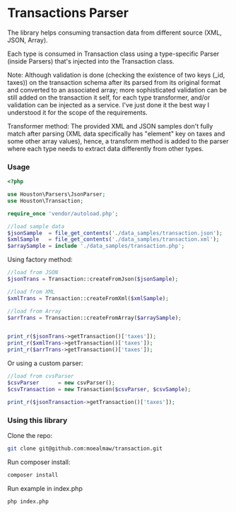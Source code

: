 # Transactions Parser

The library helps consuming transaction data from different source (XML, JSON, Array).

Each type is consumed in Transaction class using a type-specific Parser (inside Parsers) that's injected into the Transaction class.

Note: Although validation is done (checking the existence of two keys (_id, taxes)) on the transaction schema after its parsed from its original format and converted to an associated array; more sophisticated validation can be still added on the transaction it self, for each type transformer, and/or validation can be injected as a service. I've just done it the best way I understood it for the scope of the requirements.

Transformer method: The provided XML and JSON samples don't fully match after parsing (XML data specifically has "element" key on taxes and some other array values), hence, a transform method is added to the parser where each type needs to extract data differently from other types.

### Usage

```php
<?php

use Houston\Parsers\JsonParser;
use Houston\Transaction;

require_once 'vendor/autoload.php';
```

```php
//load sample data
$jsonSample  = file_get_contents('./data_samples/transaction.json');
$xmlSample   = file_get_contents('./data_samples/transaction.xml');
$arraySample = include './data_samples/transaction.php';
```


Using factory method:
```php
//load from JSON
$jsonTrans = Transaction::createFromJson($jsonSample);

//load from XML
$xmlTrans = Transaction::createFromXml($xmlSample);

//load from Array
$arrTrans = Transaction::createFromArray($arraySample);


print_r($jsonTrans->getTransaction()['taxes']);
print_r($xmlTrans->getTransaction()['taxes']);
print_r($arrTrans->getTransaction()['taxes']);
```

Or using a custom parser:

```php
//load from cvsParser
$csvParser      = new csvParser();
$csvTransaction = new Transaction($csvParser, $csvSample);

print_r($jsonTransaction->getTransaction()['taxes']);
```

### Using this library

Clone the repo:
```bash
git clone git@github.com:moealmaw/transaction.git
```
Run composer install:

```bash
composer install  
```
Run example in index.php

```bash
php index.php
```